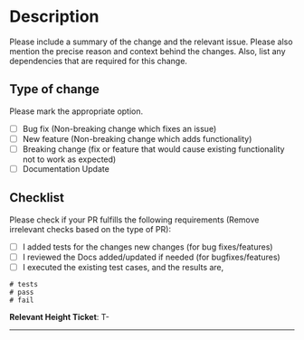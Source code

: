 # Description

Please include a summary of the change and the relevant issue. Please also mention the precise reason and context behind the changes. Also, list any dependencies that are required for this change.

## Type of change

Please mark the appropriate option.

- [ ] Bug fix (Non-breaking change which fixes an issue)
- [ ] New feature (Non-breaking change which adds functionality)
- [ ] Breaking change (fix or feature that would cause existing functionality not to work as expected)
- [ ] Documentation Update

## Checklist

Please check if your PR fulfills the following requirements (Remove irrelevant checks based on the type of PR):

- [ ] I added tests for the changes new changes (for bug fixes/features)
- [ ] I reviewed the Docs  added/updated if needed (for bugfixes/features)
- [ ] I executed the existing test cases, and the results are,

```log
# tests 
# pass 
# fail 
```

**Relevant Height Ticket**: T-

---

